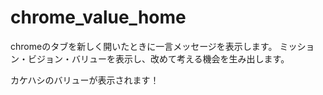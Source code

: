 # chrome_value_home

chromeのタブを新しく開いたときに一言メッセージを表示します。
ミッション・ビジョン・バリューを表示し、改めて考える機会を生み出します。


カケハシのバリューが表示されます！
